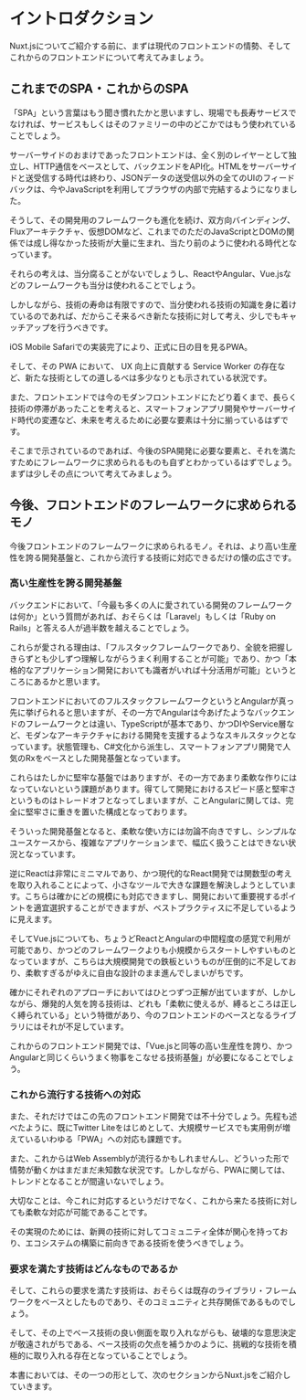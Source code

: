 # イントロダクション

Nuxt.jsについてご紹介する前に、まずは現代のフロントエンドの情勢、そしてこれからのフロントエンドについて考えてみましょう。

## これまでのSPA・これからのSPA

「SPA」という言葉はもう聞き慣れたかと思いますし、現場でも長寿サービスでなければ、サービスもしくはそのファミリーの中のどこかではもう使われていることでしょう。

サーバーサイドのおまけであったフロントエンドは、全く別のレイヤーとして独立し、HTTP通信をベースとして、バックエンドをAPI化。HTMLをサーバーサイドと送受信する時代は終わり、JSONデータの送受信以外の全てのUIのフィードバックは、今やJavaScriptを利用してブラウザの内部で完結するようになりました。

そうして、その開発用のフレームワークも進化を続け、双方向バインディング、Fluxアーキテクチャ、仮想DOMなど、これまでのただのJavaScriptとDOMの関係では成し得なかった技術が大量に生まれ、当たり前のように使われる時代となっています。

それらの考えは、当分腐ることがないでしょうし、ReactやAngular、Vue.jsなどのフレームワークも当分は使われることでしょう。

しかしながら、技術の寿命は有限ですので、当分使われる技術の知識を身に着けているのであれば、だからこそ来るべき新たな技術に対して考え、少しでもキャッチアップを行うべきです。

iOS Mobile Safariでの実装完了により、正式に日の目を見るPWA。

そして、その PWA において、 UX 向上に貢献する Service Worker の存在など、新たな技術としての道しるべは多少なりとも示されている状況です。

また、フロントエンドでは今のモダンフロントエンドにたどり着くまで、長らく技術の停滞があったことを考えると、スマートフォンアプリ開発やサーバーサイド時代の変遷など、未来を考えるために必要な要素は十分に揃っているはずです。

そこまで示されているのであれば、今後のSPA開発に必要な要素と、それを満たすためにフレームワークに求められるものも自ずとわかっているはずでしょう。まずは少しその点について考えてみましょう。

## 今後、フロントエンドのフレームワークに求められるモノ

今後フロントエンドのフレームワークに求められるモノ。それは、より高い生産性を誇る開発基盤と、これから流行する技術に対応できるだけの懐の広さです。

### 高い生産性を誇る開発基盤

バックエンドにおいて、「今最も多くの人に愛されている開発のフレームワークは何か」という質問があれば、おそらくは「Laravel」もしくは「Ruby on Rails」と答える人が過半数を越えることでしょう。

これらが愛される理由は、「フルスタックフレームワークであり、全貌を把握しきらずとも少しずつ理解しながらうまく利用することが可能」であり、かつ「本格的なアプリケーション開発においても識者がいれば十分活用が可能」というところにあるかと思います。

フロントエンドにおいてのフルスタックフレームワークというとAngularが真っ先に挙げられると思いますが、その一方でAngularは今あげたようなバックエンドのフレームワークとは違い、TypeScriptが基本であり、かつDIやService層など、モダンなアーキテクチャにおける開発を支援するようなスキルスタックとなっています。状態管理も、C#文化から派生し、スマートフォンアプリ開発で人気のRxをベースとした開発基盤となっています。

これらはたしかに堅牢な基盤ではありますが、その一方であまり柔軟な作りにはなっていないという課題があります。得てして開発におけるスピード感と堅牢さというものはトレードオフとなってしまいますが、ことAngularに関しては、完全に堅牢さに重きを置いた構成となっております。

そういった開発基盤となると、柔軟な使い方には勿論不向きですし、シンプルなユースケースから、複雑なアプリケーションまで、幅広く扱うことはできない状況となっています。

逆にReactは非常にミニマルであり、かつ現代的なReact開発では関数型の考えを取り入れることによって、小さなツールで大きな課題を解決しようとしています。こちらは確かにどの規模にも対応できますし、開発において重要視するポイントを適宜選択することができますが、ベストプラクティスに不足しているように見えます。

そしてVue.jsについても、ちょうどReactとAngularの中間程度の感覚で利用が可能であり、かつどのフレームワークよりも小規模からスタートしやすいものとなっていますが、こちらは大規模開発での鉄板というものが圧倒的に不足しており、柔軟すぎるがゆえに自由な設計のまま進んでしまいがちです。

確かにそれぞれのアプローチにおいてはひとつずつ正解が出ていますが、しかしながら、爆発的人気を誇る技術は、どれも「柔軟に使えるが、縛るところは正しく縛られている」という特徴があり、今のフロントエンドのベースとなるライブラリにはそれが不足しています。

これからのフロントエンド開発では、「Vue.jsと同等の高い生産性を誇り、かつAngularと同じくらいうまく物事をこなせる技術基盤」が必要になることでしょう。

### これから流行する技術への対応

また、それだけではこの先のフロントエンド開発では不十分でしょう。先程も述べたように、既にTwitter Liteをはじめとして、大規模サービスでも実用例が増えているいわゆる「PWA」への対応も課題です。

また、これからはWeb Assemblyが流行るかもしれませんし、どういった形で情勢が動くかはまだまだ未知数な状況です。しかしながら、PWAに関しては、トレンドとなることが間違いないでしょう。

大切なことは、今これに対応するというだけでなく、これから来たる技術に対しても柔軟な対応が可能であることです。

その実現のためには、新興の技術に対してコミュニティ全体が関心を持っており、エコシステムの構築に前向きである技術を使うべきでしょう。

### 要求を満たす技術はどんなものであるか

そして、これらの要求を満たす技術は、おそらくは既存のライブラリ・フレームワークをベースとしたものであり、そのコミュニティと共存関係であるものでしょう。

そして、その上でベース技術の良い側面を取り入れながらも、破壊的な意思決定が敬遠されがちである、ベース技術の欠点を補うかのように、挑戦的な技術を積極的に取り入れる存在となっていることでしょう。

本書においては、その一つの形として、次のセクションからNuxt.jsをご紹介していきます。
